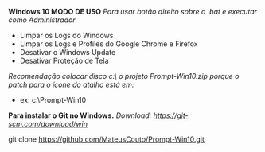 **Windows 10 MODO DE USO**
*Para usar botão direito sobre o .bat e executar como Administrador*

- Limpar os Logs do Windows
- Limpar os Logs e Profiles do Google Chrome e Firefox
- Desativar o Windows Update
- Desativar Proteção de Tela  


*Recomendação colocar disco c:\ o projeto Prompt-Win10.zip porque o patch para o ícone do atalho está em:*
- ex: c:\Prompt-Win10


**Para instalar o Git no Windows.** 
*Download: https://git-scm.com/download/win*

git clone https://github.com/MateusCouto/Prompt-Win10.git
